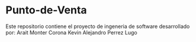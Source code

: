 # Punto-de-Venta
Este repositorio contiene el proyecto de ingeneria de software desarrollado por: 
Arait Monter Corona
Kevin Alejandro Perrez Lugo

